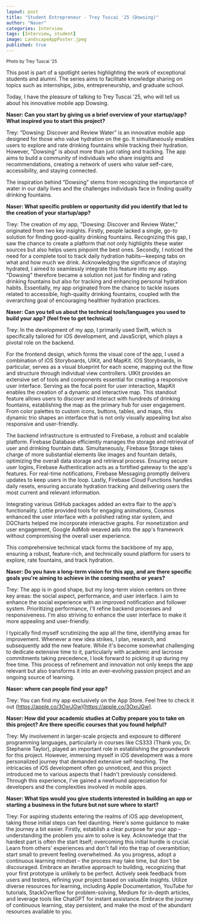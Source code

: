 ```yaml
---
layout: post
title: "Student Entrepreneur - Trey Tuscai '25 (Dowsing)"
author: "Naser"
categories: Interview
tags: [Interview, student]
image: LandscapeAppPoster.jpeg
published: true
---
```

<sup>Photo by Trey Tuscai '25</sup>
  

This post is part of a spotlight series highlighting the work of exceptional students and alumni.  The series aims to facilitate knowledge sharing on topics such as internships, jobs, entrepreneurship, and graduate school.  


Today, I have the pleasure of talking to Trey Tuscai '25, who will tell us about his innovative mobile app Dowsing.


**Naser: Can you start by giving us a brief overview of your startup/app? What inspired you to start this project?**

Trey: “Dowsing: Discover and Review Water” is an innovative mobile app designed for those who value hydration on the go. It simultaneously enables users to explore and rate drinking fountains while tracking their hydration. However, "Dowsing" is about more than just rating and tracking. The app aims to build a community of individuals who share insights and recommendations, creating a network of users who value self-care, accessibility, and staying connected. 

The inspiration behind “Dowsing” stems from recognizing the importance of water in our daily lives and the challenges individuals face in finding quality drinking fountains.


**Naser: What specific problem or opportunity did you identify that led to the creation of your startup/app?**

Trey: The creation of my app, "Dowsing: Discover and Review Water," originated from two key insights. Firstly, people lacked a single, go-to solution for finding good-quality drinking fountains. Recognizing this gap, I saw the chance to create a platform that not only highlights these water sources but also helps users pinpoint the best ones. Secondly, I noticed the need for a complete tool to track daily hydration habits—keeping tabs on what and how much we drink. Acknowledging the significance of staying hydrated, I aimed to seamlessly integrate this feature into my app. "Dowsing" therefore became a solution not just for finding and rating drinking fountains but also for tracking and enhancing personal hydration habits. Essentially, my app originated from the chance to tackle issues related to accessible, high-quality drinking fountains, coupled with the overarching goal of encouraging healthier hydration practices.


**Naser: Can you tell us about the technical tools/languages you used to build your app? (feel free to get technical)**

Trey: In the development of my app, I primarily used Swift, which is specifically tailored for iOS development, and JavaScript, which plays a pivotal role on the backend.

For the frontend design, which forms the visual core of the app, I used a combination of iOS Storyboards, UIKit, and MapKit. iOS Storyboards, in particular, serves as a visual blueprint for each scene, mapping out the flow and structure through individual view controllers. UIKit provides an extensive set of tools and components essential for creating a responsive user interface. Serving as the focal point for user interaction, MapKit enables the creation of a dynamic and interactive map. This standout feature allows users to discover and interact with hundreds of drinking fountains, establishing the map as the primary hub for user engagement. From color palettes to custom icons, buttons, tables, and maps, this dynamic trio shapes an interface that is not only visually appealing but also responsive and user-friendly.

The backend infrastructure is entrusted to Firebase, a robust and scalable platform. Firebase Database efficiently manages the storage and retrieval of user and drinking fountain data. Simultaneously, Firebase Storage takes charge of more substantial elements like images and fountain details, optimizing the overall data storage and retrieval process. Ensuring secure user logins, Firebase Authentication acts as a fortified gateway to the app's features. For real-time notifications, Firebase Messaging promptly delivers updates to keep users in the loop. Lastly, Firebase Cloud Functions handles daily resets, ensuring accurate hydration tracking and delivering users the most current and relevant information.

Integrating various GitHub packages added an extra flair to the app's functionality. Lottie provided tools for engaging animations, Cosmos enhanced the user interface with a polished rating star system, and DGCharts helped me incorporate interactive graphs. For monetization and user engagement, Google AdMob weaved ads into the app's framework without compromising the overall user experience.

This comprehensive technical stack forms the backbone of my app, ensuring a robust, feature-rich, and technically sound platform for users to explore, rate fountains, and track hydration.


**Naser: Do you have a long-term vision for this app, and are there specific goals you're aiming to achieve in the coming months or years?**

Trey: The app is in good shape, but my long-term vision centers on three key areas: the social aspect, performance, and user interface. I aim to enhance the social experience with an improved notification and follower system. Prioritizing performance, I'll refine backend processes and responsiveness. I'm also striving to enhance the user interface to make it more appealing and user-friendly.

 I typically find myself scrutinizing the app all the time, identifying areas for improvement. Whenever a new idea strikes, I plan, research, and subsequently add the new feature. While it's become somewhat challenging to dedicate extensive time to it, particularly with academic and lacrosse commitments taking precedence, I look forward to picking it up during my free time. This process of refinement and innovation not only keeps the app relevant but also transforms it into an ever-evolving passion project and an ongoing source of learning.


**Naser: where can people find your app?**

Trey: You can find my app exclusively on the App Store. Feel free to check it out (https://apple.co/3OxrJGw)[https://apple.co/3OxrJGw].


**Naser: How did your academic studies at Colby prepare you to take on this project?  Are there specific courses that you found helpful?**

Trey: My involvement in larger-scale projects and exposure to different programming languages, particularly in courses like CS333 (Thank you, Dr. Stephanie Taylor), played an important role in establishing the groundwork for this project. However, immersing myself in iOS development was a more personalized journey that demanded extensive self-teaching. The intricacies of iOS development often go unnoticed, and this project introduced me to various aspects that I hadn't previously considered. Through this experience, I've gained a newfound appreciation for developers and the complexities involved in mobile apps.


**Naser: What tips would you give students interested in building an app or starting a business in the future but not sure where to start?** 

Trey: For aspiring students entering the realms of iOS app development, taking those initial steps can feel daunting. Here's some guidance to make the journey a bit easier.  Firstly, establish a clear purpose for your app – understanding the problem you aim to solve is key. Acknowledge that the hardest part is often the start itself; overcoming this initial hurdle is crucial. Learn from others' experiences and don't fall into the trap of overambition; start small to prevent feeling overwhelmed. As you progress, adopt a continuous learning mindset – the process may take time, but don't be discouraged. Embrace an iterative approach to building, recognizing that your first prototype is unlikely to be perfect. Actively seek feedback from users and testers, refining your project based on valuable insights. Utilize diverse resources for learning, including Apple Documentation, YouTube for tutorials, StackOverflow for problem-solving, Medium for in-depth articles, and leverage tools like ChatGPT for instant assistance. Embrace the journey of continuous learning, stay persistent, and make the most of the abundant resources available to you.
